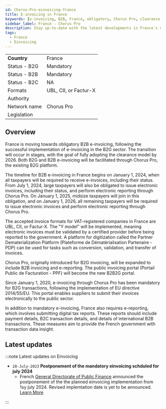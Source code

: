 ```yaml
---
id: Chorus-Pro-einvoicing-france
title: E-invoicing in France 
keywords: [e-invoicing, B2B, France, obligatory, Chorus Pro, clearance model, taxpayer, electronic reporting, invoice formats, UBL, CII, Factur-X, certified provider, digitization platform, B2B2G portal, EU directive, e-reporting, digital tax reports]
sidebar_label: France - Chorus Pro
description: Stay up-to-date with the latest developments in France's mandatory B2B e-invoicing landscape, facilitated by the Chorus Pro platform. Explore the phased implementation, diverse invoice formats (UBL, CII, Factur-X), and the expanded functionalities of the B2B2G portal. Discover the obligations for taxpayers, including electronic reporting, and learn about the government's efforts to enhance transaction data transparency. Stay ahead in the realm of e-invoicing as France embraces a more streamlined and efficient invoicing system. 
tags:
  - France
  - Einvoicing
---
```


<table  >
    <tr>
      <td align="left"><b>Country</b></td>
        <td align="left">France</td>
    </tr>
    <tr>
        <td align="Left">Status - B2G</td>
        <td align="left">Mandatory</td>
    </tr>
  <tr>
        <td align="Left">Status - B2B</td>
        <td align="left">Mandatory</td>
    </tr>
  <tr>
        <td align="Left">Status - B2C</td>
        <td align="left">NA</td>
    </tr>
  <tr>
        <td align="left">Formats</td>
        <td align="left">UBL, CII, or Factur-X</td>
    </tr>
  <tr>
        <td align="left">Authority</td>
        <td align="left"></td>
    </tr>
  <tr>
        <td align="left">Network name</td>
        <td align="left">Chorus Pro</td>
 </tr>
  <tr>
        <td align="left">Legislation</td>
        <td align="left"></td>
 </tr>
</table>

## Overview 
France is moving towards obligatory B2B e-invoicing, following the successful implementation of e-invoicing in the B2G sector. The transition will occur in stages, with the goal of fully adopting the clearance model by 2026. Both B2G and B2B e-invoicing will be facilitated through Chorus Pro, the existing B2G platform.

The timeline for B2B e-invoicing in France begins on January 1, 2024, when all taxpayers will be required to receive e-invoices, including their status. From July 1, 2024, large taxpayers will also be obligated to issue electronic invoices, including their status, and perform electronic reporting through Chorus Pro. On January 1, 2025, midsize taxpayers will join in this obligation, and on January 1, 2026, all remaining taxpayers will be required to issue electronic invoices and perform electronic reporting through Chorus Pro.

The accepted invoice formats for VAT-registered companies in France are UBL, CII, or Factur-X. The "Y model" will be implemented, meaning electronic invoices must be validated by a certified provider before being reported to the government. A platform for digitization called the Partner Dematerialization Platform (Plateforme de Dématérialisation Partenaire - PDP) can be used for tasks such as conversion, validation, and transfer of invoices.

Chorus Pro, originally introduced for B2G invoicing, will be expanded to include B2B invoicing and e-reporting. The public invoicing portal (Portail Public de Facturation - PPF) will become the new B2B2G portal.

Since January 1, 2020, e-invoicing through Chorus Pro has been mandatory for B2G transactions, following the implementation of EU directive 2014/55/EU. This portal enables suppliers to submit their invoices electronically to the public sector.

In addition to mandatory e-invoicing, France also requires e-reporting, which involves submitting digital tax reports. These reports should include payment details, B2C transaction details, and details of international B2B transactions. These measures aim to provide the French government with transaction data insight.


## Latest updates
:::note Latest updates on Einvoicing
 
* `28-July-2023` **Postponement of the mandatory einvoicing schduled for july 2024**
  * French [General Directorate of Public Finance](https://www.impots.gouv.fr/actualite/facturation-electronique-report-de-lentree-en-vigueur-prevue-en-2024) announced the postponement of the the planned einvoicing implementation from 1sy july 2024. Revised implemtation date is yet to be announced. [Learn More](https://presse.economie.gouv.fr/28072023-generalisation-de-la-facturation-electronique-report-de-lentree-en-vigueur-prevue-en-2024/)
    
:::

